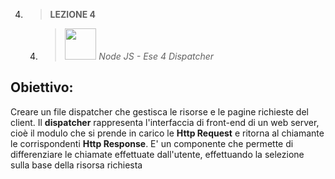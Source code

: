 4. > **LEZIONE 4**
     4. > *<img src="https://user-images.githubusercontent.com/62563624/134513026-0b4e7fc7-4eef-47b2-877d-1155ba1a81e9.png" style="width: 50px"></img>  Node JS - Ese 4 Dispatcher*
     
## Obiettivo:
Creare un file dispatcher che gestisca le risorse e le pagine richieste del client. Il **dispatcher** rappresenta l'interfaccia di front-end di un web server, cioè il modulo che
si prende in carico le **Http Request** e ritorna al chiamante le corrispondenti **Http Response**. E' un componente che permette di differenziare le chiamate effettuate dall'utente, effettuando la selezione sulla base della risorsa richiesta
